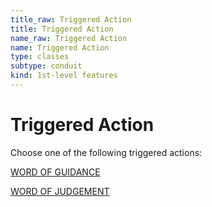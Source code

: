 ```yaml
---
title_raw: Triggered Action
title: Triggered Action
name_raw: Triggered Action
name: Triggered Action
type: classes
subtype: conduit
kind: 1st-level features
---
```


# Triggered Action

Choose one of the following triggered actions:

[WORD OF GUIDANCE](./Word%20Of%20Guidance.md)

[WORD OF JUDGEMENT](./Word%20Of%20Judgement.md)
